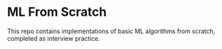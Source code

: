 # ML From Scratch

This repo contains implementations of basic ML algorithms from scratch, completed as interview practice.
